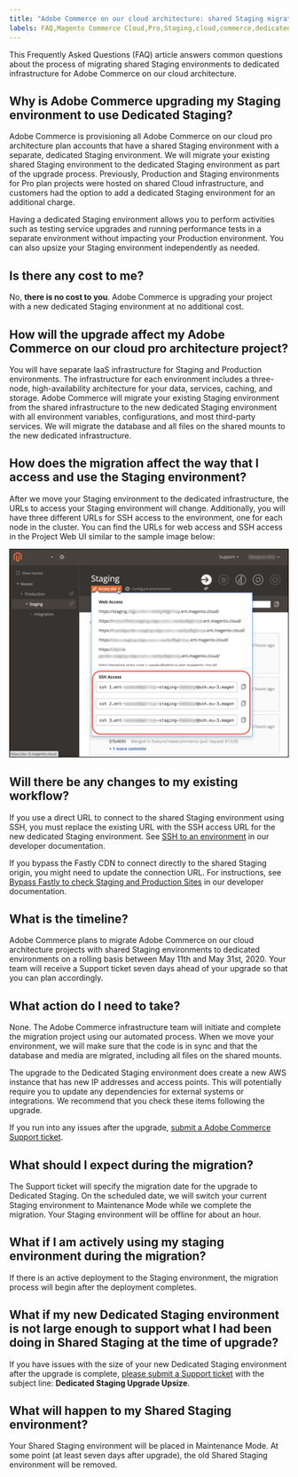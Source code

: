 ```yaml
---
title: "Adobe Commerce on our cloud architecture: shared Staging migration to dedicated infrastructure"
labels: FAQ,Magento Commerce Cloud,Pro,Staging,cloud,commerce,dedicated,infrastructure,maintenance mode,migration,production,shared,staging,upgrade,Adobe Commerce
---
```


This Frequently Asked Questions (FAQ) article answers common questions about the process of migrating shared Staging environments to dedicated infrastructure for Adobe Commerce on our cloud architecture.

## Why is Adobe Commerce upgrading my Staging environment to use Dedicated Staging?

Adobe Commerce is provisioning all Adobe Commerce on our cloud pro architecture plan accounts that have a shared Staging environment with a separate, dedicated Staging environment. We will migrate your existing shared Staging environment to the dedicated Staging environment as part of the upgrade process. Previously, Production and Staging environments for Pro plan projects were hosted on shared Cloud infrastructure, and customers had the option to add a dedicated Staging environment for an additional charge.

Having a dedicated Staging environment allows you to perform activities such as testing service upgrades and running performance tests in a separate environment without impacting your Production environment. You can also upsize your Staging environment independently as needed.

## Is there any cost to me?

No, **there is no cost to you**. Adobe Commerce is upgrading your project with a new dedicated Staging environment at no additional cost.

## How will the upgrade affect my Adobe Commerce on our cloud pro architecture project?

You will have separate IaaS infrastructure for Staging and Production environments. The infrastructure for each environment includes a three-node, high-availability architecture for your data, services, caching, and storage. Adobe Commerce will migrate your existing Staging environment from the shared infrastructure to the new dedicated Staging environment with all environment variables, configurations, and most third-party services. We will migrate the database and all files on the shared mounts to the new dedicated infrastructure.

## How does the migration affect the way that I access and use the Staging environment?

After we move your Staging environment to the dedicated infrastructure, the URLs to access your Staging environment will change. Additionally, you will have three different URLs for SSH access to the environment, one for each node in the cluster. You can find the URLs for web access and SSH access in the Project Web UI similar to the sample image below:

![cloud_project-ssh-three-node-access.jpg](assets/cloud_project-ssh-three-node-access.jpg)


## Will there be any changes to my existing workflow?

If you use a direct URL to connect to the shared Staging environment using SSH, you must replace the existing URL with the SSH access URL for the new dedicated Staging environment. See [SSH to an environment](https://devdocs.magento.com/cloud/env/environments-ssh.html#ssh) in our developer documentation.

If you bypass the Fastly CDN to connect directly to the shared Staging origin, you might need to update the connection URL. For instructions, see [Bypass Fastly to check Staging and Production Sites](https://devdocs.magento.com/cloud/cdn/trouble-fastly.html#cloud-test-stage) in our developer documentation.

## What is the timeline?

Adobe Commerce plans to migrate Adobe Commerce on our cloud architecture projects with shared Staging environments to dedicated environments on a rolling basis between May 11th and May 31st, 2020. Your team will receive a Support ticket seven days ahead of your upgrade so that you can plan accordingly.

## What action do I need to take?

None. The Adobe Commerce infrastructure team will initiate and complete the migration project using our automated process. When we move your environment, we will make sure that the code is in sync and that the database and media are migrated, including all files on the shared mounts.

The upgrade to the Dedicated Staging environment does create a new AWS instance that has new IP addresses and access points. This will potentially require you to update any dependencies for external systems or integrations. We recommend that you check these items following the upgrade.

If you run into any issues after the upgrade, [submit a Adobe Commerce Support ticket](https://support.magento.com/hc/en-us/articles/360019088251-Submit-a-support-ticket).

## What should I expect during the migration?

The Support ticket will specify the migration date for the upgrade to Dedicated Staging. On the scheduled date, we will switch your current Staging environment to Maintenance Mode while we complete the migration. Your Staging environment will be offline for about an hour.

## What if I am actively using my staging environment during the migration?

If there is an active deployment to the Staging environment, the migration process will begin after the deployment completes.

## What if my new Dedicated Staging environment is not large enough to support what I had been doing in Shared Staging at the time of upgrade?

If you have issues with the size of your new Dedicated Staging environment after the upgrade is complete, [please submit a Support ticket](https://support.magento.com/hc/en-us/articles/360019088251-Submit-a-support-ticket) with the subject line: **Dedicated Staging Upgrade Upsize**.

## What will happen to my Shared Staging environment?

Your Shared Staging environment will be placed in Maintenance Mode. At some point (at least seven days after upgrade), the old Shared Staging environment will be removed.
